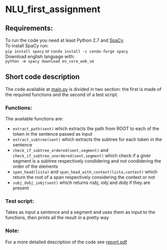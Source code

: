 # NLU_first_assignment
## Requirements:
To run the code you need at least Python 2.7 and [SpaCy](https://spacy.io/)<br>
To install SpaCy run:<br>
```pip install spacy``` or ```conda install -c conda-forge spacy```<br>
Download english language with:<br>
```python -m spacy download en_core_web_sm```<br>
## Short code description
The code available at [main.py]() is divided in two section: the first is made of the required functions and the second of a test script.
### Functions:
The available functions are:
* ```extract_path(sent)``` which extracts the path from ROOT to each of the token in the sentence passed as input
* ```extract_subtree(sent)``` which extracts the subtree for each token in the sentence
* ```check_if_subtree_ordered(sent,segment)``` and ```check_if_subtree_unordered(sent,segment)``` which check if a giver segment is a subtree respectively condidering and not condidering the order of the elements
* ```span_head(lista)``` and ```span_head_with_context(lista,context)``` which return the root of a span respectively considering the context or not
* ```subj_dobj_iobj(sent)``` which  returns *nsbj*, *iobj* and *dobj* if they are present
### Test script:
Takes as input a sentence and a segment and uses them as input to the functions, then prints all the result in a pretty way
### Note:
For a more detailed description of the code see [report.pdf]()
